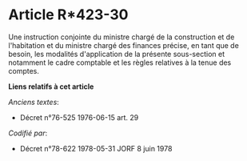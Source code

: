 # Article R*423-30

Une instruction conjointe du ministre chargé de la construction et de l'habitation et du ministre chargé des finances
précise, en tant que de besoin, les modalités d'application de la présente sous-section et notamment le cadre comptable et
les règles relatives à la tenue des comptes.

**Liens relatifs à cet article**

_Anciens textes_:

  - Décret n°76-525 1976-06-15 art. 29

_Codifié par_:

  - Décret n°78-622 1978-05-31 JORF 8 juin 1978
